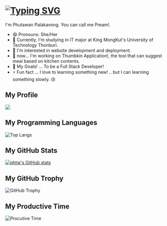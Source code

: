 # [![Typing SVG](https://readme-typing-svg.demolab.com?font=Fira+Code&weight=500&size=30&pause=1000&color=6658F7&width=600&lines=Welcome!+to+my+GitHub+Space+%F0%9F%91%8B)](https://git.io/typing-svg)

I'm Phutawan Palakavong. You can call me Pream!. 

- 😄 Pronouns: She/Her
- 🌱 Currently, I'm studying in IT major at King MongKut's University of Technology Thonburi.
- 🤔 I'm interested in website development and deployment.
- 🔭 now... I'm working on Thumbkin Application!, the tool that can suggest meal based on kitchen contents.
- 🌟 My Goals! ... To be a Full Stack Developer!
- ⚡ Fun fact ... I love to learning something new! .. but I can learning something slowly. 😢



## My Profile
![](http://github-profile-summary-cards.vercel.app/api/cards/profile-details?username=pphtw&theme=tokyonight)

## My Programming Languages
![Top Langs](https://github-readme-stats.vercel.app/api/top-langs/?username=pphtw&layout=compact&theme=tokyonight)

## My GitHub Stats
[![phtw's GitHub stats](https://github-readme-stats.vercel.app/api?username=pphtw&show_icons=true&theme=tokyonight)](https://github.com/pphtw/github-readme-stats)

## My GitHub Trophy
![GitHub Trophy](https://github-profile-trophy.vercel.app/?username=pphtw&theme=tokyonight)

## My Productive Time
![Procutive Time](http://github-profile-summary-cards.vercel.app/api/cards/productive-time?username=pphtw&theme=tokyonight&utcOffset=+7)
